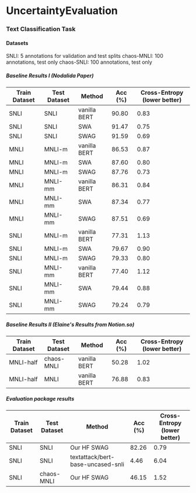 # UncertaintyEvaluation

### Text Classification Task

#### Datasets
SNLI: 5 annotations for validation and test splits
chaos-MNLI: 100 annotations, test only
chaos-SNLI: 100 annotations, test only

##### Baseline Results I (Nodalida Paper)
| Train Dataset | Test Dataset | Method | Acc (%) | Cross-Entropy (lower better) |
| ------------- | ------------ | ------ | ------- | ---------------------------- |
| SNLI | SNLI | vanilla BERT | 90.80 | 0.83 |
| SNLI | SNLI | SWA | 91.47 | 0.75 |
| SNLI | SNLI | SWAG | 91.59 | 0.69 |
| MNLI | MNLI-m | vanilla BERT | 86.53 | 0.87 |
| MNLI | MNLI-m | SWA | 87.60 | 0.80 |
| MNLI | MNLI-m | SWAG | 87.76 | 0.73 |
| MNLI | MNLI-mm | vanilla BERT | 86.31 | 0.84 |
| MNLI | MNLI-mm | SWA | 87.34 | 0.77 |
| MNLI | MNLI-mm | SWAG | 87.51 | 0.69 |
| SNLI | MNLI-m | vanilla BERT | 77.31 | 1.13 |
| SNLI | MNLI-m | SWA | 79.67 | 0.90 |
| SNLI | MNLI-m | SWAG | 79.33 | 0.80 |
| SNLI | MNLI-mm | vanilla BERT | 77.40 | 1.12 |
| SNLI | MNLI-mm | SWA | 79.44 | 0.88 |
| SNLI | MNLI-mm | SWAG | 79.24 | 0.79 |

##### Baseline Results II (Elaine's Results from Notion.so)
| Train Dataset | Test Dataset | Method | Acc (%) | Cross-Entropy (lower better) |
| ------------- | ------------ | ------ | ------- | ---------------------------- |
| MNLI-half | chaos-MNLI | vanilla BERT | 50.28 | 1.02 |
| MNLI-half | MNLI | vanilla BERT | 76.88 | 0.83 |

##### Evaluation package results
| Train Dataset | Test Dataset | Method | Acc (%) | Cross-Entropy (lower better) |
| ------------- | ------------ | ------ | ------- | ---------------------------- |
| SNLI | SNLI | Our HF SWAG | 82.26 | 0.79 |
| SNLI | SNLI | textattack/bert-base-uncased-snli | 4.46 | 6.04 | 
| SNLI | chaos-MNLI | Our HF SWAG | 46.15 | 1.52 |
